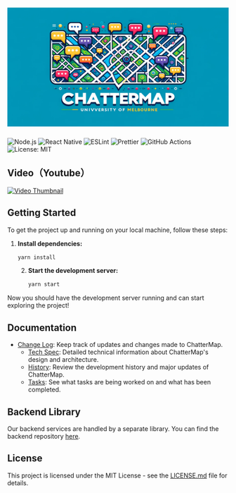 # <img src="logo.png" width="600" height="270"/>

![Node.js](https://img.shields.io/badge/Node.js-43853D?style=for-the-badge&logo=node.js&logoColor=white) 
![React Native](https://img.shields.io/badge/React_Native-20232A?style=for-the-badge&logo=react&logoColor=61DAFB) 
![ESLint](https://img.shields.io/badge/ESLint-4B3263?style=for-the-badge&logo=eslint&logoColor=white)
![Prettier](https://img.shields.io/badge/Prettier-F7B93E?style=for-the-badge&logo=prettier&logoColor=white)
![GitHub Actions](https://img.shields.io/badge/GitHub_Actions-2088FF?style=for-the-badge&logo=github-actions&logoColor=white)
![License: MIT](https://img.shields.io/badge/License-MIT-yellow.svg?style=for-the-badge)



## Video（Youtube）
<a href="https://www.youtube.com/watch?v=35nFRYOBuS8" target="_blank"><img src="https://img.youtube.com/vi/35nFRYOBuS8/0.jpg" alt="Video Thumbnail"></a>



## Getting Started

To get the project up and running on your local machine, follow these steps:

1. **Install dependencies:**
    ```bash
    yarn install
    ```

   2. **Start the development server:**
       ```bash
       yarn start
       ```

Now you should have the development server running and can start exploring the project!

## Documentation

- [Change Log](CHANGELOG.md): Keep track of updates and changes made to ChatterMap.
  - [Tech Spec](https://chattermap.notion.site/Tech-Spec-7a4f390044de40dcafd913281694b1cf?pvs=4): Detailed technical information about ChatterMap's design and architecture.
  - [History](history.md): Review the development history and major updates of ChatterMap.
  - [Tasks](https://chattermap.notion.site/37bb4c012cc04b3eb8813f6a3261baf5?v=990421b1c3e843ecb08af42ce728afa4&pvs=4): See what tasks are being worked on and what has been completed.

## Backend Library

Our backend services are handled by a separate library. You can find the backend repository [here](https://github.com/ignacio-urrutia/MyApp-backend).

## License

This project is licensed under the MIT License - see the [LICENSE.md](LICENSE.md) file for details.
